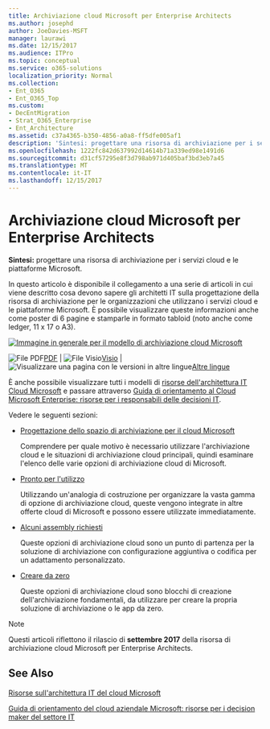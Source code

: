 ```yaml
---
title: Archiviazione cloud Microsoft per Enterprise Architects
ms.author: josephd
author: JoeDavies-MSFT
manager: laurawi
ms.date: 12/15/2017
ms.audience: ITPro
ms.topic: conceptual
ms.service: o365-solutions
localization_priority: Normal
ms.collection:
- Ent_O365
- Ent_O365_Top
ms.custom:
- DecEntMigration
- Strat_O365_Enterprise
- Ent_Architecture
ms.assetid: c37a4365-b350-4856-a0a8-ff5dfe005af1
description: 'Sintesi: progettare una risorsa di archiviazione per i servizi cloud e le piattaforme Microsoft.'
ms.openlocfilehash: 1222fc842d637992d14614b71a339ed98e1491d6
ms.sourcegitcommit: d31cf57295e8f3d798ab971d405baf3bd3eb7a45
ms.translationtype: MT
ms.contentlocale: it-IT
ms.lasthandoff: 12/15/2017
---
```

# <a name="microsoft-cloud-storage-for-enterprise-architects"></a>Archiviazione cloud Microsoft per Enterprise Architects

 **Sintesi:** progettare una risorsa di archiviazione per i servizi cloud e le piattaforme Microsoft.
  
In questo articolo è disponibile il collegamento a una serie di articoli in cui viene descritto cosa devono sapere gli architetti IT sulla progettazione della risorsa di archiviazione per le organizzazioni che utilizzano i servizi cloud e le piattaforme Microsoft. È possibile visualizzare queste informazioni anche come poster di 6 pagine e stamparle in formato tabloid (noto anche come ledger, 11 x 17 o A3).
  
[![Immagine in generale per il modello di archiviazione cloud Microsoft](images/0d4e2eb9-1109-4b3b-bf9e-2f3eff2e2cc4.png)  
](https://www.microsoft.com/download/details.aspx?id=49552)
  
![File PDF](images/ITPro_Other_PDFicon.png)[PDF](https://go.microsoft.com/fwlink/p/?linkid=842079) | ![File Visio](images/ITPro_Other_VisioIcon.jpg)[Visio](https://go.microsoft.com/fwlink/p/?linkid=842080) | ![Visualizzare una pagina con le versioni in altre lingue](images/e16c992d-b0f8-48ae-bf44-db7a9fcaab9e.png)[Altre lingue](https://www.microsoft.com/download/details.aspx?id=49552)
  
È anche possibile visualizzare tutti i modelli di [risorse dell'architettura IT Cloud Microsoft](microsoft-cloud-it-architecture-resources.md) e passare attraverso [Guida di orientamento al Cloud Microsoft Enterprise: risorse per i responsabili delle decisioni IT](https://aka.ms/cloudarchitecture).
  
Vedere le seguenti sezioni:
  
- [Progettazione dello spazio di archiviazione per il cloud Microsoft](designing-storage-for-the-microsoft-cloud.md)
    
    Comprendere per quale motivo è necessario utilizzare l'archiviazione cloud e le situazioni di archiviazione cloud principali, quindi esaminare l'elenco delle varie opzioni di archiviazione cloud di Microsoft.
    
- [Pronto per l'utilizzo](move-in-ready.md)
    
    Utilizzando un'analogia di costruzione per organizzare la vasta gamma di opzione di archiviazione cloud, queste vengono integrate in altre offerte cloud di Microsoft e possono essere utilizzate immediatamente.
    
- [Alcuni assembly richiesti](some-assembly-required.md)
    
    Queste opzioni di archiviazione cloud sono un punto di partenza per la soluzione di archiviazione con configurazione aggiuntiva o codifica per un adattamento personalizzato.
    
- [Creare da zero](build-from-the-ground-up.md)
    
    Queste opzioni di archiviazione cloud sono blocchi di creazione dell'archiviazione fondamentali, da utilizzare per creare la propria soluzione di archiviazione o le app da zero.
    
> [!NOTE]
> Questi articoli riflettono il rilascio di **settembre 2017** della risorsa di archiviazione cloud Microsoft per Enterprise Architects.
  
## <a name="see-also"></a>See Also

[Risorse sull'architettura IT del cloud Microsoft](microsoft-cloud-it-architecture-resources.md)

[Guida di orientamento del cloud aziendale Microsoft: risorse per i decision maker del settore IT](https://sway.com/FJ2xsyWtkJc2taRD)



